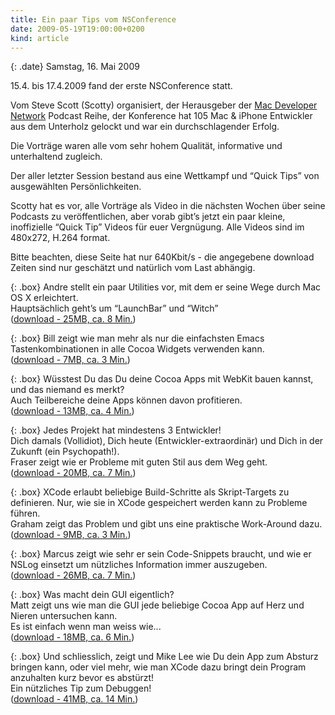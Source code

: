 ```yaml
--- 
title: Ein paar Tips vom NSConference
date: 2009-05-19T19:00:00+0200
kind: article
---
```


{: .date}
Samstag, 16. Mai 2009

15.4. bis 17.4.2009 fand der erste NSConference statt.

Vom Steve Scott (Scotty) organisiert, der Herausgeber der [Mac Developer
Network](http://macdevnet.com/) Podcast Reihe, der Konference hat 105 Mac & iPhone Entwickler aus
dem Unterholz gelockt und war ein durchschlagender Erfolg.

Die Vorträge waren alle vom sehr hohem Qualität, informative und unterhaltend zugleich.

Der aller letzter Session bestand aus eine Wettkampf und “Quick Tips” von ausgewählten
Persönlichkeiten.

Scotty hat es vor, alle Vorträge als Video in die nächsten Wochen über seine Podcasts zu
veröffentlichen, aber vorab gibt’s jetzt ein paar kleine, inoffizielle “Quick Tip” Videos für euer
Vergnügung. Alle Videos sind im 480x272, H.264 format.

Bitte beachten, diese Seite hat nur 640Kbit/s - die angegebene download Zeiten sind nur geschätzt
und natürlich vom Last abhängig.


{: .box}
Andre stellt ein paar Utilities vor, mit dem er seine Wege durch Mac OS X erleichtert.  
Hauptsächlich geht’s um “LaunchBar” und “Witch”  
([download - 25MB, ca. 8 Min.](tbd))

{: .box}
Bill zeigt wie man mehr als nur die einfachsten Emacs Tastenkombinationen in alle Cocoa Widgets verwenden kann.  
([download - 7MB, ca. 3 Min.](tbd))

{: .box}
Wüsstest Du das Du deine Cocoa Apps mit WebKit bauen kannst, und das niemand es merkt?  
Auch Teilbereiche deine Apps können davon profitieren.  
([download - 13MB, ca. 4 Min.](tbd))

{: .box}
Jedes Projekt hat mindestens 3 Entwickler!  
Dich damals (Vollidiot), Dich heute (Entwickler-extraordinär) und Dich in der Zukunft (ein Psychopath!).  
Fraser zeigt wie er Probleme mit guten Stil aus dem Weg geht.  
([download - 20MB, ca. 7 Min.](tbd))

{: .box}
XCode erlaubt beliebige Build-Schritte als Skript-Targets zu definieren. Nur, wie sie in XCode gespeichert werden kann zu Probleme führen.  
Graham zeigt das Problem und gibt uns eine praktische Work-Around dazu.  
([download - 9MB, ca. 3 Min.](tbd))

{: .box}
Marcus zeigt wie sehr er sein Code-Snippets braucht, und wie er NSLog einsetzt um nützliches Information immer auszugeben.  
([download - 26MB, ca. 7 Min.](tbd))

{: .box}
Was macht dein GUI eigentlich?  
Matt zeigt uns wie man die GUI jede beliebige Cocoa App auf Herz und Nieren untersuchen kann.  
Es ist einfach wenn man weiss wie...  
([download - 18MB, ca. 6 Min.](tbd))

{: .box}
Und schliesslich, zeigt und Mike Lee wie Du dein App zum Absturz bringen kann, oder viel mehr, wie man XCode dazu bringt dein Program anzuhalten kurz bevor es abstürzt!  
Ein nützliches Tip zum Debuggen!  
([download - 41MB, ca. 14 Min.](tbd))
